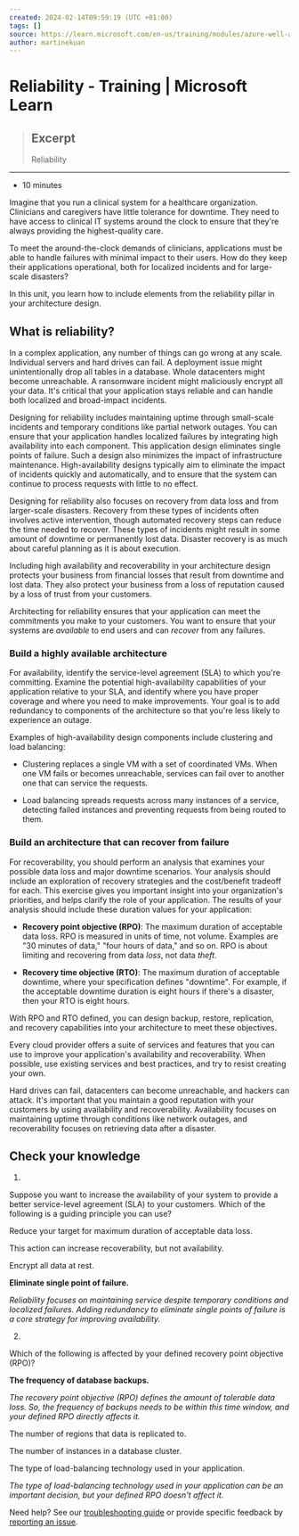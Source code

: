 ```yaml
---
created: 2024-02-14T09:59:19 (UTC +01:00)
tags: []
source: https://learn.microsoft.com/en-us/training/modules/azure-well-architected-introduction/6-reliability
author: martinekuan
---
```


# Reliability - Training | Microsoft Learn

> ## Excerpt
> Reliability

---
-   10 minutes

Imagine that you run a clinical system for a healthcare organization. Clinicians and caregivers have little tolerance for downtime. They need to have access to clinical IT systems around the clock to ensure that they're always providing the highest-quality care.

To meet the around-the-clock demands of clinicians, applications must be able to handle failures with minimal impact to their users. How do they keep their applications operational, both for localized incidents and for large-scale disasters?

In this unit, you learn how to include elements from the reliability pillar in your architecture design.

## What is reliability?

In a complex application, any number of things can go wrong at any scale. Individual servers and hard drives can fail. A deployment issue might unintentionally drop all tables in a database. Whole datacenters might become unreachable. A ransomware incident might maliciously encrypt all your data. It's critical that your application stays reliable and can handle both localized and broad-impact incidents.

Designing for reliability includes maintaining uptime through small-scale incidents and temporary conditions like partial network outages. You can ensure that your application handles localized failures by integrating high availability into each component. This application design eliminates single points of failure. Such a design also minimizes the impact of infrastructure maintenance. High-availability designs typically aim to eliminate the impact of incidents quickly and automatically, and to ensure that the system can continue to process requests with little to no effect.

Designing for reliability also focuses on recovery from data loss and from larger-scale disasters. Recovery from these types of incidents often involves active intervention, though automated recovery steps can reduce the time needed to recover. These types of incidents might result in some amount of downtime or permanently lost data. Disaster recovery is as much about careful planning as it is about execution.

Including high availability and recoverability in your architecture design protects your business from financial losses that result from downtime and lost data. They also protect your business from a loss of reputation caused by a loss of trust from your customers.

Architecting for reliability ensures that your application can meet the commitments you make to your customers. You want to ensure that your systems are _available_ to end users and can _recover_ from any failures.

### Build a highly available architecture

For availability, identify the service-level agreement (SLA) to which you're committing. Examine the potential high-availability capabilities of your application relative to your SLA, and identify where you have proper coverage and where you need to make improvements. Your goal is to add redundancy to components of the architecture so that you're less likely to experience an outage.

Examples of high-availability design components include clustering and load balancing:

-   Clustering replaces a single VM with a set of coordinated VMs. When one VM fails or becomes unreachable, services can fail over to another one that can service the requests.
    
-   Load balancing spreads requests across many instances of a service, detecting failed instances and preventing requests from being routed to them.
    

### Build an architecture that can recover from failure

For recoverability, you should perform an analysis that examines your possible data loss and major downtime scenarios. Your analysis should include an exploration of recovery strategies and the cost/benefit tradeoff for each. This exercise gives you important insight into your organization's priorities, and helps clarify the role of your application. The results of your analysis should include these duration values for your application:

-   **Recovery point objective (RPO)**: The maximum duration of acceptable data loss. RPO is measured in units of time, not volume. Examples are "30 minutes of data," "four hours of data," and so on. RPO is about limiting and recovering from data _loss_, not data _theft_.
    
-   **Recovery time objective (RTO)**: The maximum duration of acceptable downtime, where your specification defines "downtime". For example, if the acceptable downtime duration is eight hours if there's a disaster, then your RTO is eight hours.
    

With RPO and RTO defined, you can design backup, restore, replication, and recovery capabilities into your architecture to meet these objectives.

Every cloud provider offers a suite of services and features that you can use to improve your application's availability and recoverability. When possible, use existing services and best practices, and try to resist creating your own.

Hard drives can fail, datacenters can become unreachable, and hackers can attack. It's important that you maintain a good reputation with your customers by using availability and recoverability. Availability focuses on maintaining uptime through conditions like network outages, and recoverability focuses on retrieving data after a disaster.

## Check your knowledge

1.

Suppose you want to increase the availability of your system to provide a better service-level agreement (SLA) to your customers. Which of the following is a guiding principle you can use?

Reduce your target for maximum duration of acceptable data loss.

This action can increase recoverability, but not availability.

Encrypt all data at rest.

**Eliminate single point of failure.**

_Reliability focuses on maintaining service despite temporary conditions and localized failures. Adding redundancy to eliminate single points of failure is a core strategy for improving availability._

2.

Which of the following is affected by your defined recovery point objective (RPO)?

**The frequency of database backups.**

_The recovery point objective (RPO) defines the amount of tolerable data loss. So, the frequency of backups needs to be within this time window, and your defined RPO directly affects it._

The number of regions that data is replicated to.

The number of instances in a database cluster.

The type of load-balancing technology used in your application.

_The type of load-balancing technology used in your application can be an important decision, but your defined RPO doesn't affect it._

Need help? See our [troubleshooting guide](https://learn.microsoft.com/en-us/training/support/troubleshooting?uid=learn.azure-well-architected-introduction.6-reliability&documentId=a4befbd4-97d0-7493-9c8a-ed665687ed45&versionIndependentDocumentId=33dedf42-7fce-c67c-85ae-9569dab53244&contentPath=%2FMicrosoftDocs%2Flearn-pr%2Fblob%2Flive%2Flearn-pr%2Fazure%2Fazure-well-architected-introduction%2F6-reliability.yml&url=https%3A%2F%2Flearn.microsoft.com%2Fen-us%2Ftraining%2Fmodules%2Fazure-well-architected-introduction%2F6-reliability&author=martinek) or provide specific feedback by [reporting an issue](https://learn.microsoft.com/en-us/training/support/troubleshooting?uid=learn.azure-well-architected-introduction.6-reliability&documentId=a4befbd4-97d0-7493-9c8a-ed665687ed45&versionIndependentDocumentId=33dedf42-7fce-c67c-85ae-9569dab53244&contentPath=%2FMicrosoftDocs%2Flearn-pr%2Fblob%2Flive%2Flearn-pr%2Fazure%2Fazure-well-architected-introduction%2F6-reliability.yml&url=https%3A%2F%2Flearn.microsoft.com%2Fen-us%2Ftraining%2Fmodules%2Fazure-well-architected-introduction%2F6-reliability&author=martinek#report-feedback).
